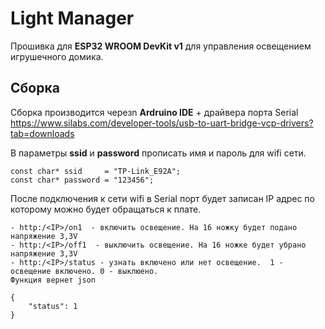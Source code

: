 # Light Manager
Прошивка для **ESP32 WROOM DevKit v1** для управления освещением игрушечного домика.

## Сборка
Сборка производится черезn **Ardruino IDE** + драйвера порта Serial https://www.silabs.com/developer-tools/usb-to-uart-bridge-vcp-drivers?tab=downloads

В параметры __ssid__ и __password__ прописать имя и пароль для wifi сети.
```
const char* ssid     = "TP-Link_E92A";
const char* password = "123456";
```

После подключения к сети wifi в Serial порт будет записан IP  адрес по которому можно будет обращаться к плате.
```
- http:/<IP>/on1  - включить освещение. На 16 ножку будет подано напряжение 3,3V
- http:/<IP>/off1  - выключить освещение. На 16 ножке будет убрано напряжение 3,3V
- http:/<IP>/status - узнать включено или нет освещение.  1 - освещение включено. 0 - выклюено.
Функция вернет json

{
    "status": 1
}
```
